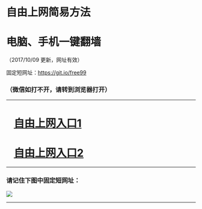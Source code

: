 ﻿# 自由上网简易方法

# 电脑、手机一键翻墙

（2017/10/09 更新，网址有效）

固定短网址：https://git.io/free99

### （微信如打不开，请转到浏览器打开）


***





# &nbsp;&nbsp; <a href="http://ft355211548.fwq-tz-1001.info/fwqtz01.html?t=10090012895 " target="_blank">自由上网入口1</a>
# &nbsp;&nbsp; <a href="http://ft285701475.fwq-tz-1002.info/fwqtz02.html?t=100900125420 " target="_blank">自由上网入口2</a>
***

### 请记住下图中固定短网址：

<img src="https://s3-us-west-2.amazonaws.com/fwq-1001/yjfq-20170905okok.png" /> 


***

